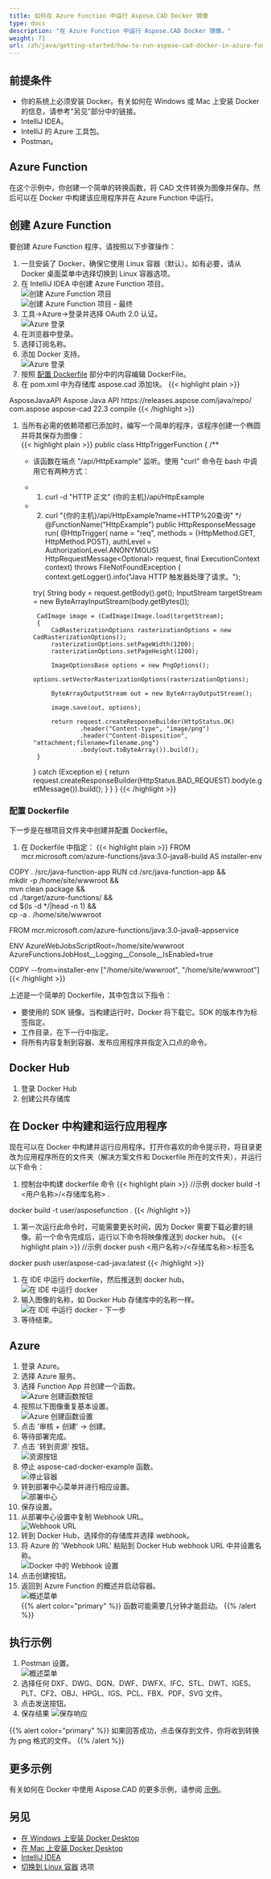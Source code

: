 ```yaml
---
title: 如何在 Azure Function 中运行 Aspose.CAD Docker 镜像
type: docs
description: "在 Azure Function 中运行 Aspose.CAD Docker 镜像。"
weight: 71
url: /zh/java/getting-started/how-to-run-aspose-cad-docker-in-azure-function/
---
```


## 前提条件
- 你的系统上必须安装 Docker。有关如何在 Windows 或 Mac 上安装 Docker 的信息，请参考“另见”部分中的链接。
- IntelliJ IDEA。
- IntelliJ 的 Azure 工具包。
- Postman。

## Azure Function

在这个示例中，你创建一个简单的转换函数，将 CAD 文件转换为图像并保存。然后可以在 Docker 中构建该应用程序并在 Azure Function 中运行。

## 创建 Azure Function

要创建 Azure Function 程序，请按照以下步骤操作：
1. 一旦安装了 Docker，确保它使用 Linux 容器（默认）。如有必要，请从 Docker 桌面菜单中选择切换到 Linux 容器选项。
1. 在 IntelliJ IDEA 中创建 Azure Function 项目。<br>
![创建 Azure Function 项目](/_assets/java/java-azure/create-function-ide-1.png)<br>
![创建 Azure Function 项目 - 最终](/_assets/java/java-azure/create-function-ide-2.png)<br>
1. 工具->Azure->登录并选择 OAuth 2.0 认证。<br>
![Azure 登录](/_assets/java/java-azure/sign-in-azure.png)<br>
1. 在浏览器中登录。
1. 选择订阅名称。
1. 添加 Docker 支持。<br>
![Azure 登录](/_assets/java/java-azure/add-docker-support.png)<br>
1. 按照 <a href="#configuring-a-dockerfile">配置 Dockerfile</a> 部分中的内容编辑 DockerFile。
1. 在 pom.xml 中为存储库 aspose.cad 添加块。
{{< highlight plain >}}
<repositories>
    <repository>
		<id>AsposeJavaAPI</id>
        <name>Aspose Java API</name>
        <url>https://releases.aspose.com/java/repo/</url>
    </repository>
</repositories>


<dependencies>
 <dependency>
    <groupId>com.aspose</groupId>
    <artifactId>aspose-cad</artifactId>
    <version>22.3</version>
    <scope>compile</scope>
  </dependency>
</dependencies>
{{< /highlight >}}

1. 当所有必需的依赖项都已添加时，编写一个简单的程序，该程序创建一个椭圆并将其保存为图像：<br>
{{< highlight plain >}}
public class HttpTriggerFunction {
    /**
     * 该函数在端点 "/api/HttpExample" 监听。使用 "curl" 命令在 bash 中调用它有两种方式：
     * 1. curl -d "HTTP 正文" {你的主机}/api/HttpExample
     * 2. curl "{你的主机}/api/HttpExample?name=HTTP%20查询"
     */
    @FunctionName("HttpExample")
    public HttpResponseMessage run(
            @HttpTrigger(
                name = "req",
                methods = {HttpMethod.GET, HttpMethod.POST},
                authLevel = AuthorizationLevel.ANONYMOUS)
                HttpRequestMessage<Optional<String>> request,
            final ExecutionContext context) throws FileNotFoundException {
        context.getLogger().info("Java HTTP 触发器处理了请求。");

        try{
            String body = request.getBody().get();
            InputStream targetStream = new ByteArrayInputStream(body.getBytes());

            CadImage image = (CadImage)Image.load(targetStream);
            {
                CadRasterizationOptions rasterizationOptions = new CadRasterizationOptions();
                rasterizationOptions.setPageWidth(1200);
                rasterizationOptions.setPageHeight(1200);

                ImageOptionsBase options = new PngOptions();
                options.setVectorRasterizationOptions(rasterizationOptions);

                ByteArrayOutputStream out = new ByteArrayOutputStream();

                image.save(out, options);

                return request.createResponseBuilder(HttpStatus.OK)
                        .header("Content-type", "image/png")
                        .header("Content-Disposition", "attachment;filename=filename.png")
                        .body(out.toByteArray()).build();
            }
        }
        catch (Exception e)
		{
            return request.createResponseBuilder(HttpStatus.BAD_REQUEST).body(e.getMessage()).build();
        }
    }
}
{{< /highlight >}}

### 配置 Dockerfile

下一步是在根项目文件夹中创建并配置 Dockerfile。

1. 在 Dockerfile 中指定：
{{< highlight plain >}}
FROM mcr.microsoft.com/azure-functions/java:3.0-java8-build AS installer-env

COPY . /src/java-function-app
RUN cd /src/java-function-app && \
    mkdir -p /home/site/wwwroot && \
    mvn clean package && \
    cd ./target/azure-functions/ && \
    cd $(ls -d */|head -n 1) && \
    cp -a . /home/site/wwwroot

FROM mcr.microsoft.com/azure-functions/java:3.0-java8-appservice

ENV AzureWebJobsScriptRoot=/home/site/wwwroot \
    AzureFunctionsJobHost__Logging__Console__IsEnabled=true

COPY --from=installer-env ["/home/site/wwwroot", "/home/site/wwwroot"]
{{< /highlight >}}

上述是一个简单的 Dockerfile，其中包含以下指令：

- 要使用的 SDK 镜像。当构建运行时，Docker 将下载它。SDK 的版本作为标签指定。
- 工作目录，在下一行中指定。
- 将所有内容复制到容器、发布应用程序并指定入口点的命令。

## Docker Hub
1. 登录 Docker Hub
1. 创建公共存储库

## 在 Docker 中构建和运行应用程序

现在可以在 Docker 中构建并运行应用程序。打开你喜欢的命令提示符，将目录更改为应用程序所在的文件夹（解决方案文件和 Dockerfile 所在的文件夹），并运行以下命令：

1. 控制台中构建 dockerfile 命令
{{< highlight plain >}}
//示例
docker build -t <用户名称>/<存储库名称> .

docker build -t user/asposefunction .
{{< /highlight >}}

1. 第一次运行此命令时，可能需要更长时间，因为 Docker 需要下载必要的镜像。前一个命令完成后，运行以下命令将映像推送到 docker hub。
{{< highlight plain >}}
//示例
docker push <用户名称>/<存储库名称>:标签名

docker push user/aspose-cad-java:latest
{{< /highlight >}}

1. 在 IDE 中运行 dockerfile，然后推送到 docker hub。<br>
![在 IDE 中运行 docker](/_assets/java/java-azure/docker-run-in-ide.png)<br>
1. 输入图像的名称，如 Docker Hub 存储库中的名称一样。<br>
![在 IDE 中运行 docker - 下一步](/_assets/java/java-azure/docker-run-in-ide-1.png)<br>
1. 等待结束。

## Azure

1. 登录 Azure。
1. 选择 Azure 服务。
1. 选择 Function App 并创建一个函数。<br>
![Azure 创建函数按钮](/_assets/java/java-azure/create-function-azure.png)<br>
1. 按照以下图像重复基本设置。<br>
![Azure 创建函数设置](/_assets/java/java-azure/create-function-settings.png)<br>
1. 点击 '审核 + 创建' -> 创建。
1. 等待部署完成。
1. 点击 '转到资源' 按钮。<br>
![资源按钮](/_assets/java/java-azure/go-to-resource.png)<br>
1. 停止 aspose-cad-docker-example 函数。<br>
![停止容器](/_assets/java/java-azure/stop-container.png)<br>
1. 转到部署中心菜单并进行相应设置。<br>
![部署中心](/_assets/java/java-azure/deployment-center.png)<br>
1. 保存设置。
1. 从部署中心设置中复制 Webhook URL。<br>
![Webhook URL](/_assets/java/java-azure/webhook-url.png)<br>
1. 转到 Docker Hub，选择你的存储库并选择 webhook。
1. 将 Azure 的 'Webhook URL' 粘贴到 Docker Hub webhook URL 中并设置名称。<br>
![Docker 中的 Webhook 设置](/_assets/java/java-azure/webhook.png)<br>
1. 点击创建按钮。
1. 返回到 Azure Function 的概述并启动容器。<br>
![概述菜单](/_assets/java/java-azure/overview.png)<br>
{{% alert color="primary" %}} 
函数可能需要几分钟才能启动。
{{% /alert %}}

## 执行示例

1. Postman 设置。<br>
![概述菜单](/_assets/java/java-azure/postman-settings.png)<br>
1. 选择任何 DXF、DWG、DGN、DWF、DWFX、IFC、STL、DWT、IGES、PLT、CF2、OBJ、HPGL、IGS、PCL、FBX、PDF、SVG 文件。
1. 点击发送按钮。
1. 保存结果
![保存响应](/_assets/java/java-azure/response-postman.png)<br>

{{% alert color="primary" %}} 
如果回答成功，点击保存到文件，你将收到转换为 png 格式的文件。
{{% /alert %}}

## 更多示例

有关如何在 Docker 中使用 Aspose.CAD 的更多示例，请参阅 [示例](https://github.com/aspose-cad/Aspose.CAD-Documentation)。

## 另见

- [在 Windows 上安装 Docker Desktop](https://docs.docker.com/docker-for-windows/install/)
- [在 Mac 上安装 Docker Desktop](https://docs.docker.com/docker-for-mac/install/)
- [IntelliJ IDEA](https://www.jetbrains.com/idea/)
- [切换到 Linux 容器](https://docs.docker.com/docker-for-windows/#switch-between-windows-and-linux-containers) 选项
